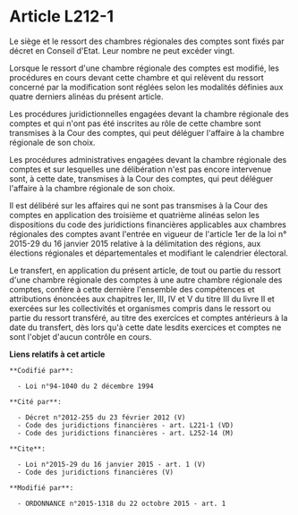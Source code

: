 # Article L212-1

Le siège et le ressort des chambres régionales des comptes sont fixés par décret en Conseil d'Etat. Leur nombre ne peut
excéder vingt.

Lorsque le ressort d'une chambre régionale des comptes est modifié, les procédures en cours devant cette chambre et qui
relèvent du ressort concerné par la modification sont réglées selon les modalités définies aux quatre derniers alinéas du
présent article.

Les procédures juridictionnelles engagées devant la chambre régionale des comptes et qui n'ont pas été inscrites au rôle de
cette chambre sont transmises à la Cour des comptes, qui peut déléguer l'affaire à la chambre régionale de son choix.

Les procédures administratives engagées devant la chambre régionale des comptes et sur lesquelles une délibération n'est pas
encore intervenue sont, à cette date, transmises à la Cour des comptes, qui peut déléguer l'affaire à la chambre régionale de
son choix.

Il est délibéré sur les affaires qui ne sont pas transmises à la Cour des comptes en application des troisième et quatrième
alinéas selon les dispositions du code des juridictions financières applicables aux chambres régionales des comptes avant
l'entrée en vigueur de l'article 1er de la loi n° 2015-29 du 16 janvier 2015 relative à la délimitation des régions, aux
élections régionales et départementales et modifiant le calendrier électoral.

Le transfert, en application du présent article, de tout ou partie du ressort d'une chambre régionale des comptes à une autre
chambre régionale des comptes, confère à cette dernière l'ensemble des compétences et attributions énoncées aux chapitres
Ier, III, IV et V du titre III du livre II et exercées sur les collectivités et organismes compris dans le ressort ou partie
du ressort transféré, au titre des exercices et comptes antérieurs à la date du transfert, dès lors qu'à cette date lesdits
exercices et comptes ne sont l'objet d'aucun contrôle en cours.

**Liens relatifs à cet article**

	**Codifié par**:

	  - Loi n°94-1040 du 2 décembre 1994

	**Cité par**:

	  - Décret n°2012-255 du 23 février 2012 (V)
	  - Code des juridictions financières - art. L221-1 (VD)
	  - Code des juridictions financières - art. L252-14 (M)

	**Cite**:

	  - Loi n°2015-29 du 16 janvier 2015 - art. 1 (V)
	  - Code des juridictions financières (V)

	**Modifié par**:

	  - ORDONNANCE n°2015-1318 du 22 octobre 2015 - art. 1
